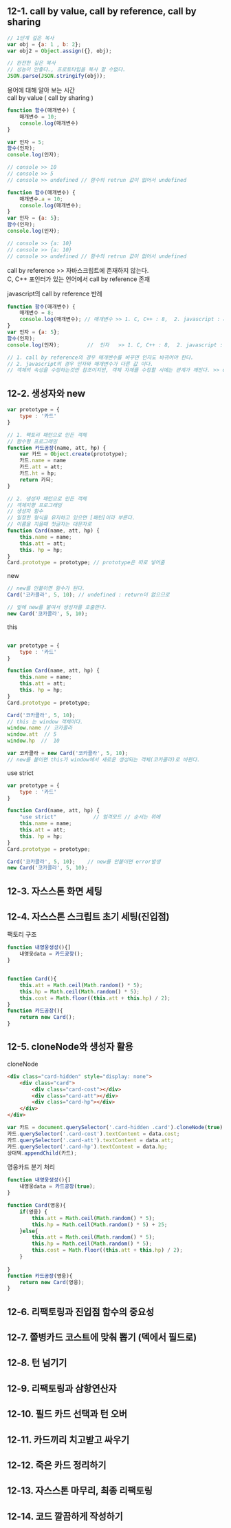 ## 12-1. call by value, call by reference, call by sharing  

```javascript
// 1단계 깊은 복사
var obj = {a: 1 , b: 2};
var obj2 = Object.assign({}, obj);

// 완전한 깊은 복사 
// 성능이 안좋다., 프로토타입을 복사 할 수없다.
JSON.parse(JSON.stringify(obj));

```
용어에 대해 알아 보는 시간  
call by value  ( call by sharing )  
```javascript
function 함수(매개변수) {
    매개변수 = 10;
    console.log(매개변수)
}

var 인자 = 5;
함수(인자);
console.log(인자);

// console >> 10
// console >> 5
// console >> undefined // 함수의 retrun 값이 없어서 undefined  
```

```javascript
function 함수(매개변수) {
    매개변수.a = 10;
    console.log(매개변수);
}
var 인자 = {a: 5};
함수(인자);
console.log(인자);

// console >> {a: 10}
// console >> {a: 10}
// console >> undefined // 함수의 retrun 값이 없어서 undefined  

```
call by reference  >> 자바스크립트에 존재하지 않는다.  
C, C++ 포인터가 있는 언어에서 call by reference  존재  

javascript의 call by reference 반례
```javascript
function 함수(매개변수) {   
    매개변수 = 8;
    console.log(매개변수); // 매개변수 >> 1. C, C++ : 8,  2. javascript : 8
}
var 인자 = {a: 5};
함수(인자);
console.log(인자);         //  인자   >> 1. C, C++ : 8,  2. javascript : {a: 5}

// 1. call by reference의 경우 매개변수를 바꾸면 인자도 바뀌어야 한다.
// 2. javascript의 경우 인자와 매개변수가 다른 값 이다. 
// 객체의 속성을 수정하는것만 참조이지만, 객체 자체를 수정할 시에는 관계가 깨진다. >> call by sharing( 정식 용어가 아니라  call by value라 보면 된다. )

```

## 12-2. 생성자와 new  
```javascript
var prototype = {
    type : '카드'
}

// 1. 팩토리 패턴으로 만든 객체
// 함수형 프로그래밍
function 카드공장(name, att, hp) {
    var 카드 = Object.create(prototype);
    카드.name = name
    카드.att = att;
    카드.ht = hp;
    return 카듸;
}

// 2. 생성자 패턴으로 만든 객체
// 객체지향 프로그래밍
// 생성자 함수
// 일정한 형식을 유지하고 있으면 [패턴]이라 부른다.
// 이름을 지을때 첫글자는 대문자로
function Card(name, att, hp) {
    this.name = name;
    this.att = att;
    this. hp = hp;
}
Card.prototype = prototype; // prototype은 따로 넣어줌
```

new  
```javascript 
// new를 안붙이면 함수가 된다.
Card('코카콜라', 5, 10); // undefined : return이 없으므로

// 앞에 new를 붙여서 생성자를 호출한다.
new Card('코카콜라', 5, 10);
``` 

this  
```javascript 

var prototype = {
    type : '카드'
}

function Card(name, att, hp) {
    this.name = name;
    this.att = att;
    this. hp = hp;
}
Card.prototype = prototype;

Card('코카콜라', 5, 10);
// this 는 window 객체이다.
window.name // 코카콜라
window.att  // 5
window.hp  //  10

var 코카콜라 = new Card('코카콜라', 5, 10);
// new를 붙이면 this가 window에서 새로운 생성되는 객체(코카콜라)로 바뀐다.

``` 

use strict  
```javascript 
var prototype = {
    type : '카드'
}

function Card(name, att, hp) {
    "use strict"            // 엄격모드 // 순서는 위에 
    this.name = name;
    this.att = att;
    this. hp = hp;
}
Card.prototype = prototype; 

Card('코카콜라', 5, 10);    // new를 안붙이면 error발생  
new Card('코카콜라', 5, 10);

``` 

## 12-3. 자스스톤 화면 세팅  
## 12-4. 자스스톤 스크립트 초기 세팅(진입점)  
팩토리 구조

```javascript
function 내영웅생성(){]
    내영웅data = 카드공장();
}


function Card(){
    this.att = Math.ceil(Math.random() * 5);
    this.hp = Math.ceil(Math.random() * 5);
    this.cost = Math.floor((this.att + this.hp) / 2);
}   
function 카드공장(){
    return new Card();
}
```
## 12-5. cloneNode와 생성자 활용  
cloneNode  
```html
<div class="card-hidden" style="display: none">
    <div class="card">
        <div class="card-cost"></div>
        <div class="card-att"></div>
        <div class="card-hp"></div>
    </div>
</div>
```
```javascript
var 카드 = document.querySelector('.card-hidden .card').cloneNode(true); // ture 내부 요소까지 복사
카드.querySelector('.card-cost').textContent = data.cost;
카드.querySelector('.card-att').textContent = data.att;
카드.querySelector('.card-hp').textContent = data.hp;
상대덱.appendChild(카드);
```
영웅카드 분기 처리  
```javascript
function 내영웅생성(){]
    내영웅data = 카드공장(true);
}

function Card(영웅){
    if(영웅) {
        this.att = Math.ceil(Math.random() * 5);
        this.hp = Math.ceil(Math.random() * 5) + 25;
    }else{
        this.att = Math.ceil(Math.random() * 5);
        this.hp = Math.ceil(Math.random() * 5);
        this.cost = Math.floor((this.att + this.hp) / 2);
    }
    
}   
function 카드공장(영웅){
    return new Card(영웅);
}

```


## 12-6. 리팩토링과 진입점 함수의 중요성  
## 12-7. 쫄병카드 코스트에 맞춰 뽑기 (덱에서 필드로)  
## 12-8. 턴 넘기기  
## 12-9. 리팩토링과 삼항연산자  
## 12-10. 필드 카드 선택과 턴 오버  
## 12-11. 카드끼리 치고받고 싸우기  
## 12-12. 죽은 카드 정리하기  
## 12-13. 자스스톤 마무리, 최종 리팩토링  
## 12-14. 코드 깔끔하게 작성하기  














